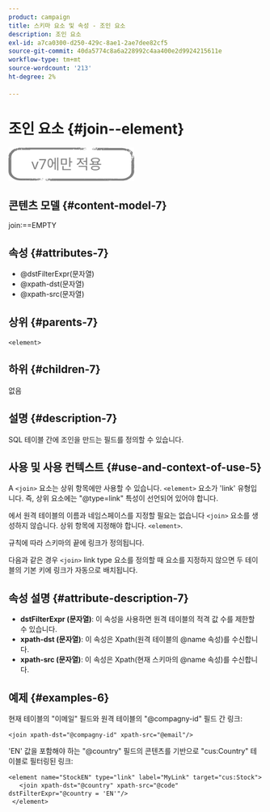 ```yaml
---
product: campaign
title: 스키마 요소 및 속성 - 조인 요소
description: 조인 요소
exl-id: a7ca0300-d250-429c-8ae1-2ae7dee82cf5
source-git-commit: 40da5774c8a6a228992c4aa400e2d9924215611e
workflow-type: tm+mt
source-wordcount: '213'
ht-degree: 2%

---
```


# 조인 요소 {#join--element}

![](../../../assets/v7-only.svg)

## 콘텐츠 모델 {#content-model-7}

join:==EMPTY

## 속성 {#attributes-7}

* @dstFilterExpr(문자열)
* @xpath-dst(문자열)
* @xpath-src(문자열)

## 상위 {#parents-7}

`<element>`

## 하위 {#children-7}

없음

## 설명 {#description-7}

SQL 테이블 간에 조인을 만드는 필드를 정의할 수 있습니다.

## 사용 및 사용 컨텍스트 {#use-and-context-of-use-5}

A `<join>`  요소는 상위 항목에만 사용할 수 있습니다.  `<element>`  요소가 &#39;link&#39; 유형입니다. 즉, 상위 요소에는 &quot;@type=link&quot; 특성이 선언되어 있어야 합니다.

에서 원격 테이블의 이름과 네임스페이스를 지정할 필요는 없습니다 `<join>`  요소를 생성하지 않습니다. 상위 항목에 지정해야 합니다.  `<element>`.

규칙에 따라 스키마의 끝에 링크가 정의됩니다.

다음과 같은 경우 `<join>` link type 요소를 정의할 때 요소를 지정하지 않으면 두 테이블의 기본 키에 링크가 자동으로 배치됩니다.

## 속성 설명 {#attribute-description-7}

* **dstFilterExpr (문자열)**: 이 속성을 사용하면 원격 테이블의 적격 값 수를 제한할 수 있습니다.
* **xpath-dst (문자열)**: 이 속성은 Xpath(원격 테이블의 @name 속성)를 수신합니다.
* **xpath-src (문자열)**: 이 속성은 Xpath(현재 스키마의 @name 속성)를 수신합니다.

## 예제 {#examples-6}

현재 테이블의 &quot;이메일&quot; 필드와 원격 테이블의 &quot;@compagny-id&quot; 필드 간 링크:

```
<join xpath-dst="@compagny-id" xpath-src="@email"/>
```

&#39;EN&#39; 값을 포함해야 하는 &quot;@country&quot; 필드의 콘텐츠를 기반으로 &quot;cus:Country&quot; 테이블로 필터링된 링크:

```
<element name="StockEN" type="link" label="MyLink" target="cus:Stock">
   <join xpath-dst="@country" xpath-src="@code" dstFilterExpr="@country = 'EN'"/>
 </element>
```
